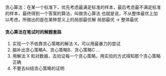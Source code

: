 贪心算法：在某一个标准下，优先考虑最满足标准的样本，最后考虑最不满足标准的样本，最终得到一个答案的算法，叫做贪心算法
也就是说，不从整体最优上加以考虑，所做出的是在某种意义上的局部最优解
局部最优 -> 整体最优

#### 贪心算法在笔试时的解题套路

1. 实现一个不依靠贪心策略的解法 X，可以用最暴力的尝试
2. 脑补出贪心策略A、贪心策略B、贪心策略C ...
3. 用解法 X 和对数器，去验证每一个贪心策略，用实验的方式得知那个贪心策略正确
4. 不要去纠结贪心策略的证明